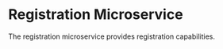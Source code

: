 Registration Microservice
=========================

The registration microservice provides registration capabilities.
